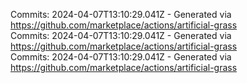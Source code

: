Commits: 2024-04-07T13:10:29.041Z - Generated via https://github.com/marketplace/actions/artificial-grass
<br>
Commits: 2024-04-07T13:10:29.041Z - Generated via https://github.com/marketplace/actions/artificial-grass
<br>
Commits: 2024-04-07T13:10:29.041Z - Generated via https://github.com/marketplace/actions/artificial-grass
<br>
